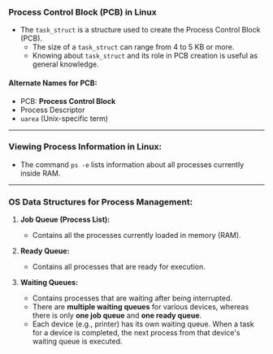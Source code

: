 ### **Process Control Block (PCB) in Linux**

- The `task_struct` is a structure used to create the Process Control Block (PCB).
    - The size of a `task_struct` can range from 4 to 5 KB or more.
    - Knowing about `task_struct` and its role in PCB creation is useful as general knowledge.

#### **Alternate Names for PCB:**

- PCB: **Process Control Block**
- Process Descriptor
- `uarea` (Unix-specific term)

---

### **Viewing Process Information in Linux:**

- The command `ps -e` lists information about all processes currently inside RAM.

---

### **OS Data Structures for Process Management:**

1. **Job Queue (Process List):**
    
    - Contains all the processes currently loaded in memory (RAM).
2. **Ready Queue:**
    
    - Contains all processes that are ready for execution.
3. **Waiting Queues:**
    
    - Contains processes that are waiting after being interrupted.
    - There are **multiple waiting queues** for various devices, whereas there is only **one job queue** and **one ready queue**.
    - Each device (e.g., printer) has its own waiting queue. When a task for a device is completed, the next process from that device's waiting queue is executed.